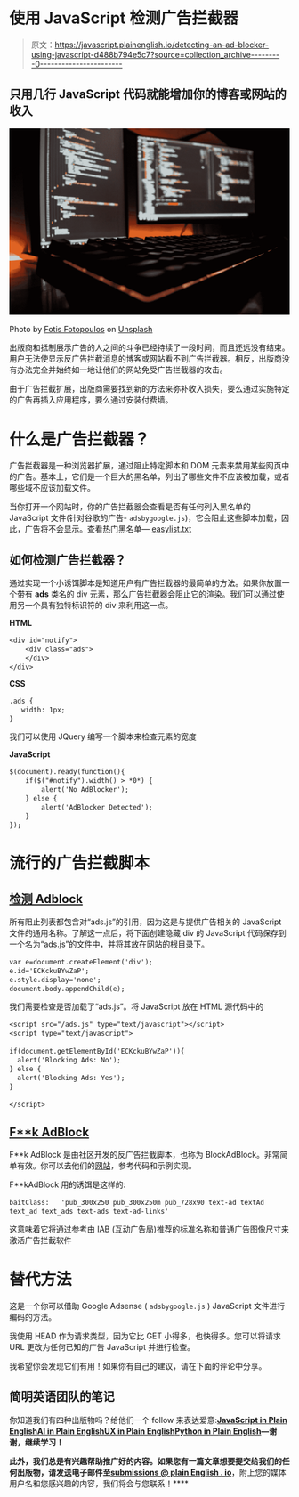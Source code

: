 # 使用 JavaScript 检测广告拦截器

> 原文：<https://javascript.plainenglish.io/detecting-an-ad-blocker-using-javascript-d488b794e5c7?source=collection_archive---------0----------------------->

## 只用几行 JavaScript 代码就能增加你的博客或网站的收入

![](img/ce6bace39c25fd4821062df28bff4b98.png)

Photo by [Fotis Fotopoulos](https://unsplash.com/@ffstop?utm_source=unsplash&utm_medium=referral&utm_content=creditCopyText) on [Unsplash](https://unsplash.com/s/photos/programming?utm_source=unsplash&utm_medium=referral&utm_content=creditCopyText)

出版商和抵制展示广告的人之间的斗争已经持续了一段时间，而且还远没有结束。用户无法使显示反广告拦截消息的博客或网站看不到广告拦截器。相反，出版商没有办法完全并始终如一地让他们的网站免受广告拦截器的攻击。

由于广告拦截扩展，出版商需要找到新的方法来弥补收入损失，要么通过实施特定的广告再插入应用程序，要么通过安装付费墙。

# 什么是广告拦截器？

广告拦截器是一种浏览器扩展，通过阻止特定脚本和 DOM 元素来禁用某些网页中的广告。基本上，它们是一个巨大的黑名单，列出了哪些文件不应该被加载，或者哪些域不应该加载文件。

当你打开一个网站时，你的广告拦截器会查看是否有任何列入黑名单的 JavaScript 文件(针对谷歌的广告- `adsbygoogle.js`)，它会阻止这些脚本加载，因此，广告将不会显示。查看热门黑名单— [easylist.txt](https://easylist-downloads.adblockplus.org/easylist.txt)

## 如何检测广告拦截器？

通过实现一个小诱饵脚本是知道用户有广告拦截器的最简单的方法。如果你放置一个带有 **ads** 类名的 div 元素，那么广告拦截器会阻止它的渲染。我们可以通过使用另一个具有独特标识符的 div 来利用这一点。

**HTML**

```
<div id="notify">
    <div class="ads">
    </div>
</div>
```

**CSS**

```
.ads {
   width: 1px;
}
```

我们可以使用 JQuery 编写一个脚本来检查元素的宽度

**JavaScript**

```
$(document).ready(function(){
    if($("#notify").width() > *0*) {
        alert('No AdBlocker');
    } else {
        alert('AdBlocker Detected');
    }
});
```

# 流行的广告拦截脚本

## [检测 Adblock](https://www.detectadblock.com/)

所有阻止列表都包含对“ads.js”的引用，因为这是与提供广告相关的 JavaScript 文件的通用名称。了解这一点后，将下面创建隐藏 div 的 JavaScript 代码保存到一个名为“ads.js”的文件中，并将其放在网站的根目录下。

```
var e=document.createElement('div');
e.id='ECKckuBYwZaP';
e.style.display='none';
document.body.appendChild(e);
```

我们需要检查是否加载了“ads.js”。将 JavaScript 放在 HTML 源代码中的

```
<script src="/ads.js" type="text/javascript"></script>
<script type="text/javascript">

if(document.getElementById('ECKckuBYwZaP')){
  alert('Blocking Ads: No');
} else {
  alert('Blocking Ads: Yes');
}

</script>
```

## [F**k AdBlock](https://github.com/sitexw/FuckAdBlock)

F**k AdBlock 是由社区开发的反广告拦截脚本，也称为 BlockAdBlock。非常简单有效。你可以去他们的[网站](https://github.com/sitexw/BlockAdBlock)，参考代码和示例实现。

F**kAdBlock 用的诱饵是这样的:

```
baitClass:   'pub_300x250 pub_300x250m pub_728x90 text-ad textAd text_ad text_ads text-ads text-ad-links'
```

这意味着它将通过参考由 [IAB](https://www.iab.com/) (互动广告局)推荐的标准名称和普通广告图像尺寸来激活广告拦截软件

# 替代方法

这是一个你可以借助 Google Adsense ( `adsbygoogle.js` ) JavaScript 文件进行编码的方法。

我使用 HEAD 作为请求类型，因为它比 GET 小得多，也快得多。您可以将请求 URL 更改为任何已知的广告 JavaScript 并进行检查。

我希望你会发现它们有用！如果你有自己的建议，请在下面的评论中分享。

## **简明英语团队的笔记**

你知道我们有四种出版物吗？给他们一个 follow 来表达爱意:[**JavaScript in Plain English**](https://medium.com/javascript-in-plain-english)[**AI in Plain English**](https://medium.com/ai-in-plain-english)[**UX in Plain English**](https://medium.com/ux-in-plain-english)[**Python in Plain English**](https://medium.com/python-in-plain-english)**—谢谢，继续学习！**

**此外，我们总是有兴趣帮助推广好的内容。如果您有一篇文章想要提交给我们的任何出版物，请发送电子邮件至[**submissions @ plain English . io**](mailto:submissions@plainenglish.io)**，附上您的媒体用户名和您感兴趣的内容，我们将会与您联系！****